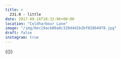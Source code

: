 ```yaml
---
title: >
  231.0 - little
date: 2017-09-16T10:32:06+00:00
location: "Coldharbour Lane"
image: "/img/0ec19acb00a8c320d4d1b2bf02864978.jpg"
draft: false
instagram: true
---
```


{{<photo src="/img/0ec19acb00a8c320d4d1b2bf02864978.jpg">}}
